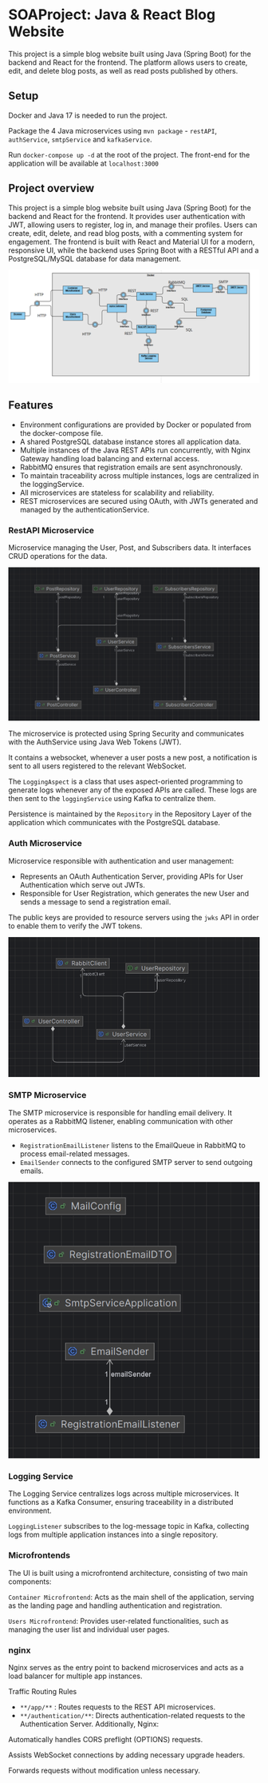 # SOAProject: Java & React Blog Website

This project is a simple blog website built using Java (Spring Boot) for the backend and React for the frontend. The platform allows users to create, edit, and delete blog posts, as well as read posts published by others.

## Setup

Docker and Java 17 is needed to run the project.

Package the 4 Java microservices using `mvn package` - `restAPI`, `authService`, `smtpService` and `kafkaService`.

Run `docker-compose up -d` at the root of the project. The front-end for the application will be available at `localhost:3000`


## Project overview

This project is a simple blog website built using Java (Spring Boot) for the backend and React for the frontend. It provides user authentication with JWT, allowing users to register, log in, and manage their profiles. Users can create, edit, delete, and read blog posts, with a commenting system for engagement. The frontend is built with React and Material UI for a modern, responsive UI, while the backend uses Spring Boot with a RESTful API and a PostgreSQL/MySQL database for data management.


![Component_diagram](./images/component_diagram.PNG)

## Features

* Environment configurations are provided by Docker or populated from the docker-compose file.
* A shared PostgreSQL database instance stores all application data.
* Multiple instances of the Java REST APIs run concurrently, with Nginx Gateway handling load balancing and external access.
* RabbitMQ ensures that registration emails are sent asynchronously.
* To maintain traceability across multiple instances, logs are centralized in the loggingService.
* All microservices are stateless for scalability and reliability.
* REST microservices are secured using OAuth, with JWTs generated and managed by the authenticationService.

### RestAPI Microservice

Microservice managing the User, Post, and Subscribers data. It interfaces CRUD operations for the data.

![UML_diagram](./images/rest_uml_diagram.PNG)

The microservice is protected using Spring Security and communicates with the AuthService using Java Web Tokens (JWT).

It contains a websocket, whenever a user posts a new post, a notification is sent to all users registered to the relevant WebSocket.

The `LoggingAspect` is a class that uses aspect-oriented programming to generate logs whenever any of the exposed APIs are called. These logs are then sent to the `loggingService` using Kafka to centralize them.

Persistence is maintained by the `Repository` in the Repository Layer of the application which communicates with the PostgreSQL database.

### Auth Microservice

Microservice responsible with authentication and user management:
* Represents an OAuth Authentication Server, providing APIs for User Authentication which serve out JWTs.
* Responsible for User Registration, which generates the new User and sends a message to send a registration email.

The public keys are provided to resource servers using the `jwks` API in order to enable them to verify the JWT tokens.


![UML_diagram](./images/auth_uml_diagram.PNG)

### SMTP Microservice

The SMTP microservice is responsible for handling email delivery. It operates as a RabbitMQ listener, enabling communication with other microservices.

* `RegistrationEmailListener` listens to the EmailQueue in RabbitMQ to process email-related messages.
* `EmailSender` connects to the configured SMTP server to send outgoing emails.

![UML_diagram](./images/email_uml.PNG)

### Logging Service

The Logging Service centralizes logs across multiple microservices. It functions as a Kafka Consumer, ensuring traceability in a distributed environment.

`LoggingListener` subscribes to the log-message topic in Kafka, collecting logs from multiple application instances into a single repository.

### Microfrontends
The UI is built using a microfrontend architecture, consisting of two main components:

`Container Microfrontend`: Acts as the main shell of the application, serving as the landing page and handling authentication and registration.

`Users Microfrontend`: Provides user-related functionalities, such as managing the user list and individual user pages.

### nginx
Nginx serves as the entry point to backend microservices and acts as a load balancer for multiple app instances.

Traffic Routing Rules
* `**/app/**` : Routes requests to the REST API microservices.
* `**/authentication/**`: Directs authentication-related requests to the Authentication Server.
Additionally, Nginx:

Automatically handles CORS preflight (OPTIONS) requests.

Assists WebSocket connections by adding necessary upgrade headers.

Forwards requests without modification unless necessary.








